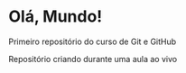 # Olá, Mundo!
 Primeiro repositório do curso de Git e GitHub

Repositório criando durante uma aula ao vivo